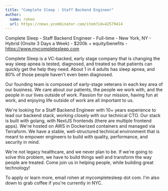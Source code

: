 ```yaml
---
title: "Complete Sleep : Staff Backend Engineer"
author:
  name: rohen
  url: https://news.ycombinator.com/item?id=42579414
---
```

Complete Sleep - Staff Backend Engineer - Full-time - New York, NY - Hybrid (Onsite 3 Days a Week) - $200k + equity&#x2F;benefits - <a href="https:&#x2F;&#x2F;www.mycompletesleep.com" rel="nofollow">https:&#x2F;&#x2F;www.mycompletesleep.com</a>

Complete Sleep is a VC-backed, early stage company that is changing the way sleep apnea is tested, diagnosed, and treated so that patients can quickly get the help they need. About 1 in 4 adults has sleep apnea, and 80% of those people haven&#x27;t even been diagnosed.

Our founding team is composed of early-stage veterans in each key area of our business. We care about our patients, the people we work with, and the people in our lives outside of work. Passion for our mission, having fun at work, and enjoying life outside of work are all important to us.

We&#x27;re looking for a Staff Backend Engineer with 10+ years experience to lead our backend stack, working closely with our technical CTO. Our stack is built with golang, with NextJS frontends (there are multiple frontend apps). We&#x27;re hosted on AWS in Dockerized containers and managed via Terraform. We have a stable, well-structured technical environment that is meant to empower engineers to build with quality, performance, and security in mind.

We&#x27;re not legacy healthcare, and we never plan to be. If we&#x27;re going to solve this problem, we have to build things well and transform the way people are treated. Come join us in helping people, while building great technology!

To apply or learn more, email rohen at mycompletesleep dot com. I&#x27;m also down to grab coffee if you&#x27;re currently in NYC.
<JobApplication />
